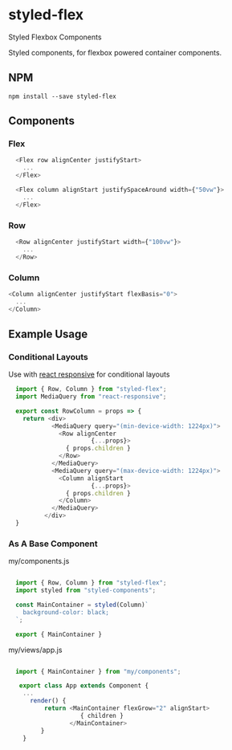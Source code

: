 # styled-flex
Styled Flexbox Components

Styled components, for flexbox powered container components.

## NPM
```
npm install --save styled-flex
```

## Components

### Flex
``` js
  <Flex row alignCenter justifyStart>
    ...
  </Flex>
```

``` js
  <Flex column alignStart justifySpaceAround width={"50vw"}>
    ...
  </Flex>
```

### Row
``` js
  <Row alignCenter justifyStart width={"100vw"}>
    ...
  </Row>
```

### Column
``` js
<Column alignCenter justifyStart flexBasis="0">
  ...
</Column>
```

## Example Usage

### Conditional Layouts
Use with [react responsive](https://github.com/contra/react-responsive)
for conditional layouts

``` js
  import { Row, Column } from "styled-flex";
  import MediaQuery from "react-responsive";

  export const RowColumn = props => {
    return <div>
            <MediaQuery query="(min-device-width: 1224px)">
              <Row alignCenter
                       {...props}>
                { props.children }
              </Row>
            </MediaQuery>
            <MediaQuery query="(max-device-width: 1224px)">
              <Column alignStart
                       {...props}>
                { props.children }
              </Column>
            </MediaQuery>
          </div>
  }
```

### As A Base Component

my/components.js
``` js

  import { Row, Column } from "styled-flex";
  import styled from "styled-components";

  const MainContainer = styled(Column)`
    background-color: black;
  `;

  export { MainContainer }

```
my/views/app.js
``` js

  import { MainContainer } from "my/components";

   export class App extends Component {
    ...
      render() {
          return <MainContainer flexGrow="2" alignStart>
                    { children }
                 </MainContainer>  
         }
    }

```
